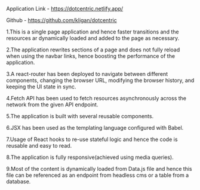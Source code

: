 
Application Link - https://dotcentric.netlify.app/

Github - https://github.com/kligan/dotcentric


1.This is a single page application and hence faster transitions and the resources ar dynamically loaded and added to the page as necessary.

2.The application rewrites sections of a page and does not fully reload when using the navbar links, hence boosting the performance of the application.

3.A react-router has been deployed to navigate between different components, changing the browser URL, modifying the browser history, and keeping the UI state in sync.

4.Fetch API has been used to fetch resources asynchronously across the network from the given API endpoint.

5.The application is built with several reusable components.

6.JSX has been used as the templating language configured with Babel.

7.Usage of React hooks to re-use stateful logic and hence the code is reusable and easy to read.

8.The application is fully responsive(achieved using media queries).

9.Most of the content is dynamically loaded from Data.js file and hence this file can be referenced as an endpoint from headless cms or a table from a database.

